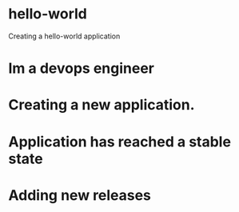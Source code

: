 # hello-world
Creating a hello-world application
# Im a devops engineer
# Creating a new application.
# Application has reached a stable state
# Adding new releases
